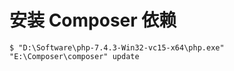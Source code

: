 # 安装 Composer 依赖
```shell
$ "D:\Software\php-7.4.3-Win32-vc15-x64\php.exe" "E:\Composer\composer" update
```